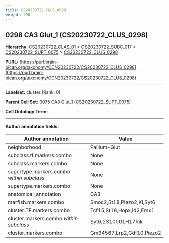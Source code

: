 ```yaml
---
title: CS20230722_CLUS_0298
weight: 298
---
```

## 0298 CA3 Glut_1 (CS20230722_CLUS_0298)
<b>Hierarchy: </b>
[CS20230722_CLAS_01](../CS20230722_CLAS_01) >
[CS20230722_SUBC_017](../CS20230722_SUBC_017) >
[CS20230722_SUPT_0075](../CS20230722_SUPT_0075) >
[CS20230722_CLUS_0298](../CS20230722_CLUS_0298)

**PURL:** [https://purl.brain-bican.org/taxonomy/CCN20230722/CS20230722_CLUS_0298](https://purl.brain-bican.org/taxonomy/CCN20230722/CS20230722_CLUS_0298)

---


**Labelset:** cluster (Rank: 0)

**Parent Cell Set:** 0075 CA3 Glut_1 ([CS20230722_SUPT_0075](../CS20230722_SUPT_0075))



**Cell Ontology Term:** 

[MARKER GENES.]: #


---

[TRANSFERRED ANNOTATIONS.]: #


[AUTHOR ANNOTATION FIELDS.]: #


**Author annotation fields:**

| Author annotation | Value |
|-------------------|-------|
|neighborhood|Pallium-Glut|
|subclass.tf.markers.combo|None|
|subclass.markers.combo|None|
|supertype.markers.combo _within subclass_|None|
|supertype.markers.combo|None|
|anatomical_annotation|CA3|
|merfish.markers.combo|Smoc2,St18,Piezo2,Kl,Syt6|
|cluster.TF.markers.combo|Tcf15,St18,Hopx,Id2,Emx1|
|cluster.markers.combo _within subclass_|Syt6,2310001H17Rik|
|cluster.markers.combo|Gm34567,Lrp2,Gdf10,Piezo2|
